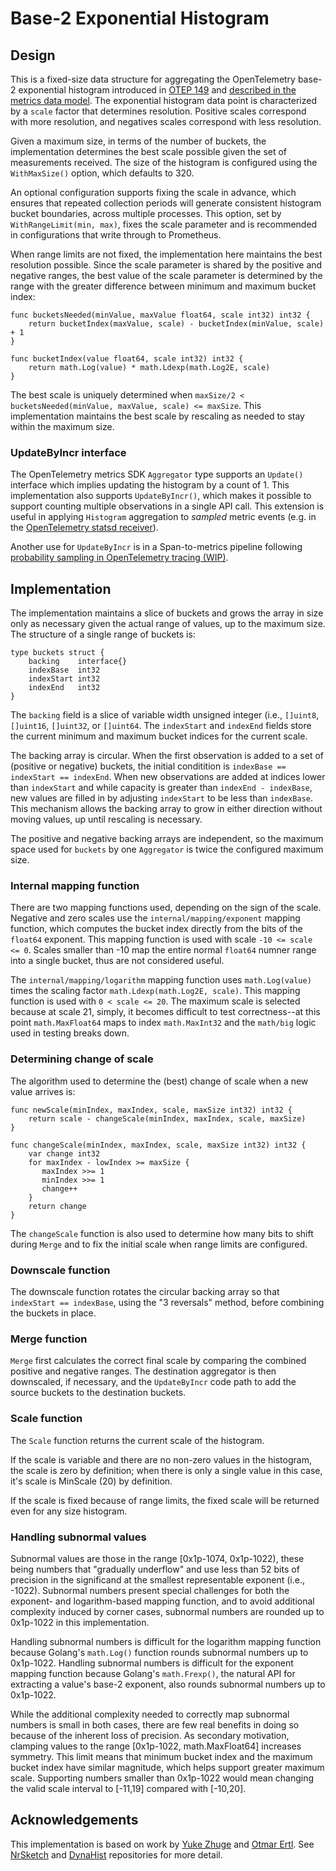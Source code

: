 # Base-2 Exponential Histogram

## Design

This is a fixed-size data structure for aggregating the OpenTelemetry
base-2 exponential histogram introduced in [OTEP
149](https://github.com/open-telemetry/oteps/blob/main/text/0149-exponential-histogram.md)
and [described in the metrics data
model](https://github.com/open-telemetry/opentelemetry-specification/blob/main/specification/metrics/datamodel.md#exponentialhistogram).
The exponential histogram data point is characterized by a `scale`
factor that determines resolution.  Positive scales correspond with
more resolution, and negatives scales correspond with less resolution.

Given a maximum size, in terms of the number of buckets, the
implementation determines the best scale possible given the set of
measurements received.  The size of the histogram is configured using
the `WithMaxSize()` option, which defaults to 320.

An optional configuration supports fixing the scale in advance, which
ensures that repeated collection periods will generate consistent
histogram bucket boundaries, across multiple processes.  This option,
set by `WithRangeLimit(min, max)`, fixes the scale parameter and is 
recommended in configurations that write through to Prometheus.

When range limits are not fixed, the implementation here maintains the
best resolution possible.  Since the scale parameter is shared by the
positive and negative ranges, the best value of the scale parameter is
determined by the range with the greater difference between minimum
and maximum bucket index:

```golang
func bucketsNeeded(minValue, maxValue float64, scale int32) int32 {
	return bucketIndex(maxValue, scale) - bucketIndex(minValue, scale) + 1
}

func bucketIndex(value float64, scale int32) int32 {
	return math.Log(value) * math.Ldexp(math.Log2E, scale)
}
```

The best scale is uniquely determined when `maxSize/2 <
bucketsNeeded(minValue, maxValue, scale) <= maxSize`.  This
implementation maintains the best scale by rescaling as needed to stay
within the maximum size.

### UpdateByIncr interface

The OpenTelemetry metrics SDK `Aggregator` type supports an `Update()`
interface which implies updating the histogram by a count of 1.  This
implementation also supports `UpdateByIncr()`, which makes it possible
to support counting multiple observations in a single API call.  This
extension is useful in applying `Histogram` aggregation to _sampled_
metric events (e.g. in the [OpenTelemetry statsd
receiver](https://github.com/open-telemetry/opentelemetry-collector-contrib/tree/main/receiver/statsdreceiver)).

Another use for `UpdateByIncr` is in a Span-to-metrics pipeline
following [probability sampling in OpenTelemetry tracing
(WIP)](https://github.com/open-telemetry/opentelemetry-specification/pull/2047).

## Implementation

The implementation maintains a slice of buckets and grows the array in
size only as necessary given the actual range of values, up to the
maximum size.  The structure of a single range of buckets is:

```golang
type buckets struct {
	backing    interface{}
	indexBase  int32
	indexStart int32
	indexEnd   int32
}
```

The `backing` field is a slice of variable width unsigned integer
(i.e., `[]uint8`, `[]uint16`, `[]uint32`, or `[]uint64`.  The
`indexStart` and `indexEnd` fields store the current minimum and
maximum bucket indices for the current scale.

The backing array is circular.  When the first observation is added to
a set of (positive or negative) buckets, the initial conditition is
`indexBase == indexStart == indexEnd`.  When new observations are
added at indices lower than `indexStart` and while capacity is greater
than `indexEnd - indexBase`, new values are filled in by adjusting
`indexStart` to be less than `indexBase`. This mechanism allows the
backing array to grow in either direction without moving values, up
until rescaling is necessary.

The positive and negative backing arrays are independent, so the
maximum space used for `buckets` by one `Aggregator` is twice the
configured maximum size.

### Internal mapping function

There are two mapping functions used, depending on the sign of the
scale.  Negative and zero scales use the `internal/mapping/exponent`
mapping function, which computes the bucket index directly from the
bits of the `float64` exponent.  This mapping function is used with
scale `-10 <= scale <= 0`.  Scales smaller than -10 map the entire
normal `float64` numner range into a single bucket, thus are not
considered useful.

The `internal/mapping/logarithm` mapping function uses
`math.Log(value)` times the scaling factor `math.Ldexp(math.Log2E,
scale)`.  This mapping function is used with `0 < scale <= 20`.  The
maximum scale is selected because at scale 21, simply, it becomes
difficult to test correctness--at this point `math.MaxFloat64` maps to
index `math.MaxInt32` and the `math/big` logic used in testing
breaks down.

### Determining change of scale

The algorithm used to determine the (best) change of scale when a new
value arrives is:

```golang
func newScale(minIndex, maxIndex, scale, maxSize int32) int32 {
    return scale - changeScale(minIndex, maxIndex, scale, maxSize)
}

func changeScale(minIndex, maxIndex, scale, maxSize int32) int32 {
    var change int32
    for maxIndex - lowIndex >= maxSize {
	   maxIndex >>= 1
	   minIndex >>= 1
	   change++
    }
	return change
}
```

The `changeScale` function is also used to determine how many bits to
shift during `Merge` and to fix the initial scale when range limits
are configured.

### Downscale function

The downscale function rotates the circular backing array so that
`indexStart == indexBase`, using the "3 reversals" method, before
combining the buckets in place.

### Merge function

`Merge` first calculates the correct final scale by comparing the
combined positive and negative ranges.  The destination aggregator is
then downscaled, if necessary, and the `UpdateByIncr` code path to add
the source buckets to the destination buckets.

### Scale function

The `Scale` function returns the current scale of the histogram.

If the scale is variable and there are no non-zero values in the
histogram, the scale is zero by definition; when there is only a
single value in this case, it's scale is MinScale (20) by definition.

If the scale is fixed because of range limits, the fixed scale will be
returned even for any size histogram.

### Handling subnormal values

Subnormal values are those in the range [0x1p-1074, 0x1p-1022), these
being numbers that "gradually underflow" and use less than 52 bits of
precision in the significand at the smallest representable exponent
(i.e., -1022).  Subnormal numbers present special challenges for both
the exponent- and logarithm-based mapping function, and to avoid
additional complexity induced by corner cases, subnormal numbers are
rounded up to 0x1p-1022 in this implementation.

Handling subnormal numbers is difficult for the logarithm mapping
function because Golang's `math.Log()` function rounds subnormal
numbers up to 0x1p-1022.  Handling subnormal numbers is difficult for
the exponent mapping function because Golang's `math.Frexp()`, the
natural API for extracting a value's base-2 exponent, also rounds
subnormal numbers up to 0x1p-1022.

While the additional complexity needed to correctly map subnormal
numbers is small in both cases, there are few real benefits in doing
so because of the inherent loss of precision.  As secondary
motivation, clamping values to the range [0x1p-1022, math.MaxFloat64]
increases symmetry. This limit means that minimum bucket index and the
maximum bucket index have similar magnitude, which helps support
greater maximum scale.  Supporting numbers smaller than 0x1p-1022
would mean changing the valid scale interval to [-11,19] compared with
[-10,20].

## Acknowledgements

This implementation is based on work by [Yuke
Zhuge](https://github.com/yzhuge) and [Otmar
Ertl](https://github.com/oertl).  See
[NrSketch](https://github.com/newrelic-experimental/newrelic-sketch-java/blob/1ce245713603d61ba3a4510f6df930a5479cd3f6/src/main/java/com/newrelic/nrsketch/indexer/LogIndexer.java)
and
[DynaHist](https://github.com/dynatrace-oss/dynahist/blob/9a6003fd0f661a9ef9dfcced0b428a01e303805e/src/main/java/com/dynatrace/dynahist/layout/OpenTelemetryExponentialBucketsLayout.java)
repositories for more detail.
